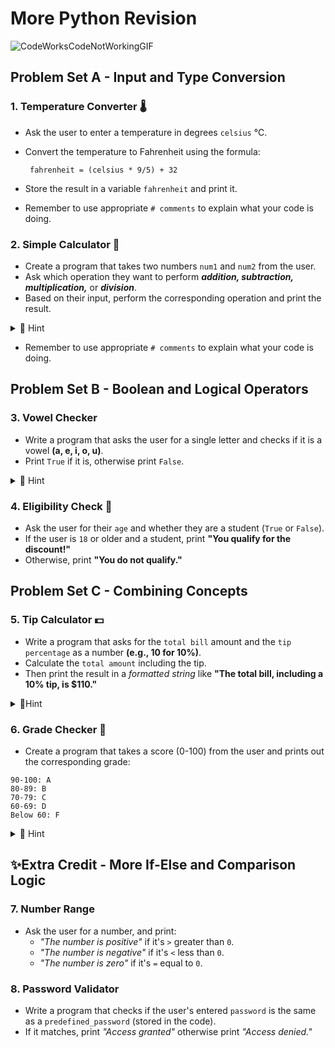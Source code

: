 # More Python Revision

![CodeWorksCodeNotWorkingGIF](https://github.com/user-attachments/assets/6b603f81-efd5-4dad-81fe-b00b7d802833)


## Problem Set A - Input and Type Conversion
### 1. Temperature Converter 🌡️
    
- Ask the user to enter a temperature in degrees `celsius` ℃.
- Convert the temperature to Fahrenheit using the formula:

    ````
     fahrenheit = (celsius * 9/5) + 32
    ````

- Store the result in a variable `fahrenheit` and print it.

- Remember to use appropriate `# comments` to explain what your code is doing.


    >
    > 

### 2. Simple Calculator 🧮

- Create a program that takes two numbers ``num1`` and ``num2`` from the user.
- Ask which operation they want to perform _**addition, subtraction, multiplication,**_ or **_division_**.
- Based on their input, perform the corresponding operation and print the result.

<details>

<summary> 👀 Hint </summary>

````python
# Add comments to explain what your code is doing.
num1 = float()
num2 = input("Enter the second number: ")
operation = input("Choose the operation (+, -, *, /): ")

if operation == "+":
    result = 

print(f"The result is: {result}")

````
  
</details>

- Remember to use appropriate `# comments` to explain what your code is doing.

## Problem Set B - Boolean and Logical Operators 
### 3. Vowel Checker

- Write a program that asks the user for a single letter and checks if it is a vowel **(a, e, i, o, u)**. 
- Print `True` if it is, otherwise print `False`.

<details>

<summary> 👀 Hint </summary>

````py

.lower()

if letter in 'aeiou':
    print()

````
</details>


### 4. Eligibility Check 🪪

- Ask the user for their ``age`` and whether they are a student (``True`` or ``False``).
- If the user is ``18`` or older and a student, print **"You qualify for the discount!"**
- Otherwise, print **"You do not qualify."**

## Problem Set C - Combining Concepts
### 5. Tip Calculator 💵

- Write a program that asks for the ``total bill`` amount and the ``tip percentage`` as a number **(e.g., 10 for 10%)**.
- Calculate the ``total amount`` including the tip.
- Then print the result in a _formatted string_ like **"The total bill, including a 10% tip, is $110."**

<details>
<summary> 👀Hint </summary>

````py

tip_amount = (total_bill * tip_percentage) / 100
total_amount = 
````
</details>



### 6. Grade Checker 📝
    
- Create a program that takes a score (0-100) from the user and prints out the corresponding grade:
````
90-100: A
80-89: B
70-79: C
60-69: D
Below 60: F
````

<details>

<summary> 👀 Hint </summary>

````py
# Get the user's grade as input
grade = int(input(""))

# Use if/elif/else statements to categorize the grade and provide a response.
if 90 <= grade <= :
    print("")
elif  <= grade <  :
    print("")
elif :
    print("")
else:
    print("")

````

  
</details>




## ✨Extra Credit - More If-Else and Comparison Logic
### 7. Number Range

- Ask the user for a number, and print:
  - _"The number is positive"_ if it's `>` greater than ``0``.
  - _"The number is negative"_ if it's `<` less than ``0``.
  - _"The number is zero"_ if it's `=` equal to ``0``.

### 8. Password Validator

- Write a program that checks if the user's entered ``password`` is the same as a ``predefined_password`` (stored in the code). 
- If it matches, print _"Access granted"_ otherwise print _"Access denied."_


